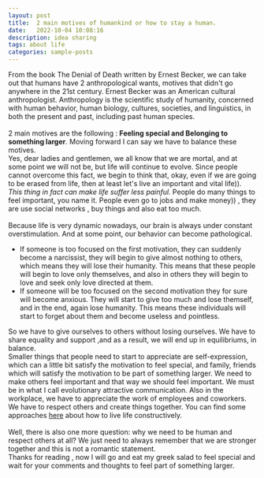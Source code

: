 ```yaml
---
layout: post
title:  2 main motives of humankind or how to stay a human.
date:   2022-10-04 10:08:16
description: idea sharing
tags: about life
categories: sample-posts
---
```

From the book The Denial of Death written by Ernest Becker, we can take out that humans have 2 anthropological wants, motives that didn't go anywhere in the 21st century. Ernest Becker was an American cultural anthropologist. Anthropology is the scientific study of humanity, concerned with human behavior, human biology, cultures, societies, and linguistics, in both the present and past, including past human species.
<br><br>
2 main motives are the following : <b>Feeling special and Belonging to something larger</b>. Moving forward I can say we have to balance these motives.
<br>
Yes, dear ladies and gentlemen, we all know that we are mortal, and at some point we will not be, but life will continue to evolve. Since people cannot overcome this fact, we begin to think that, okay, even if we are going to be erased from life, then at least let's live an important and vital life)). <i>This thing in fact can make life suffer less painful.</i> People do many things to feel important, you name it. People even go to jobs and make money)) , they are use social networks , buy things and also eat too much.
<br><br>
Because life is very dynamic nowadays, our brain is always under constant overstimulation. And at some point, our behavior can become pathological.  
<ul>
<li>If someone is too focused on the first motivation, they can suddenly become a narcissist, they will begin to give almost nothing to others, which means they will lose their humanity. This means that these people will begin to love only themselves, and also in others they will begin to love and seek only love directed at them.</li>
<li>If someone will be too focused on the second motivation they for sure will become anxious. They will start to give too much and lose themself, and in the end, again lose humanity. This means these individuals will start to forget about them and become useless and pointless.</li>
</ul>
So we have to give ourselves to others without losing ourselves. We have to share equality and support ,and as a result, we will end up in equilibriums, in balance.
<br>
Smaller things that people need to start to appreciate are self-expression, which can a little bit satisfy the motivation to feel special, and family, friends which will satisfy the motivation to be part of something larger.
We need to make others feel important and that way we should feel important. We must be in what I call evolutionary attractive communication. Also in the workplace, we have to appreciate the work of employees and coworkers. We have to respect others and create things together. You can find some approaches <a href="https://narekyan.github.io/blog/2022/how-to-live-this-life/">here</a> about how to live life constructively.
<br><br>
Well, there is also one more question: why we need to be human and respect others at all? We just need to always remember that we are stronger together and this is not a romantic statement.
<br>
Thanks for reading , now I will go and eat my greek salad to feel special and wait for your comments and thoughts to feel part of something larger.